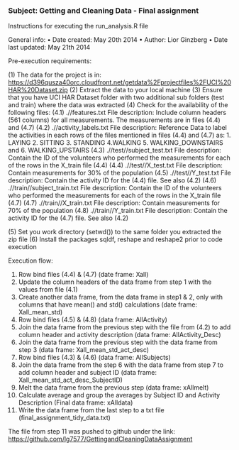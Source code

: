 ### Subject: Getting and Cleaning Data - Final assignment

Instructions for executing the run_analysis.R file

General info:
•	Date created: May 20th 2014
•	Author: Lior Ginzberg
•	Date last updated: May 21th 2014

Pre-execution requirements:

(1) The data for the project is in: https://d396qusza40orc.cloudfront.net/getdata%2Fprojectfiles%2FUCI%20HAR%20Dataset.zip 
(2) Extract the data to your local machine
(3) Ensure that you have UCI HAR Dataset folder with two additional sub folders (test and train) where the data was extracted
(4) Check for the availability of the following files:
(4.1) .//features.txt
        File description: Include column headers (561 columns) for all measurements. The measurements are in files (4.4) and (4.7)
(4.2) .//activity_labels.txt
        File description: Reference Data to label the activities in each rows of the files mentioned in files (4.4) and (4.7) as: 1. LAYING 
                                  2. SITTING 3. STANDING 4.WALKING 5. WALKING_DOWNSTAIRS and 6. WALKING_UPSTAIRS
(4.3) .//test//subject_test.txt
        File description: Contain the ID of the volunteers who performed the measurements for each of the rows in the X_train file (4.4)
(4.4) .//test//X_test.txt
        File description: Contain measurements for 30% of the population
(4.5) .//test//Y_test.txt
        File description: Contain the activity ID for the (4.4) file. See also (4.2) 
(4.6) .//train//subject_train.txt
        File description: Contain the ID of the volunteers who performed the measurements for each of the rows in the X_train file (4.7)
(4.7) .//train//X_train.txt
        File description: Contain measurements for 70% of the population
(4.8) .//train//Y_train.txt
        File description: Contain the activity ID for the (4.7) file. See also (4.2) 

(5) Set you work directory (setwd()) to the same folder you extracted the zip file
(6) Install the packages sqldf, reshape and reshape2 prior to code execution

Execution flow:
1.	Row bind files (4.4) & (4.7) (date frame: Xall)
2.	Update the column headers of the data frame from step 1 with the values from file  (4.1)
3.	Create another data frame, from the data frame in step1 & 2, only with columns that have mean() and std() calculations (date frame: Xall_mean_std)
4.	Row bind files (4.5) & (4.8) (data frame: AllActivity)
5.	Join the data frame from the previous step with the file from (4.2) to add column header and activity description (data frame: AllActivity_Desc)
6.	Join the data frame from the previous step with the data frame from step 3 (data frame: Xall_mean_std_act_desc)
7.	Row bind files (4.3) & (4.6) (data frame: AllSubjects)
8.	Join the data frame from the step 6 with the data frame from step 7 to add column header and subject ID (data frame: Xall_mean_std_act_desc_SubjectID)
9.	Melt the data frame from the previous step (data frame: xAllmelt)
10.	Calculate average and group the averages by Subject ID and Activity Description (Final data frame: xAlldata)
11.	Write the data frame from the last step to a txt file (final_assignment_tidy_data.txt)

The file from step 11 was pushed to github under the link: https://github.com/lg7577/GettingandCleaningDataAssignment

